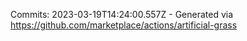 Commits: 2023-03-19T14:24:00.557Z - Generated via https://github.com/marketplace/actions/artificial-grass
<br>
